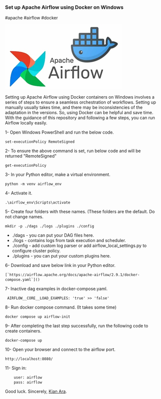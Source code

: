 ### Set up Apache Airflow using Docker on Windows

#apache #airflow #docker

![1718041448475](image/README/1718041448475.png)

Setting up Apache Airflow using Docker containers on Windows involves a series of steps to ensure a seamless orchestration of workflows. Setting up manually usually takes time, and there may be inconsistencies of the adaptation in the versions. So, using Docker can be helpful and save time. With the guidance of this repository and following a few steps, you can run Airflow locally easily.

1- Open Windows PowerShell and run the below code.

```
set-executionPolicy RemoteSigned
```

2- To ensure the above command is set, run below code and will be returned "RemoteSigned"

```
get-executionPolicy
```

3- In your Python editor,  make a virtual environment.

```
python -m venv airflow_env
```

4- Activate it.

```
.\airflow_env\Scripts\activate
```

5- Create four folders with these names. (These folders are the default. Do not change names.

```
mkdir -p ./dags ./logs ./plugins ./config
```

* ./dags - you can put your DAG files here.
* ./logs - contains logs from task execution and scheduler.
* ./config - add custom log parser or add airflow_local_settings.py to configure cluster policy.
* ./plugins - you can put your custom plugins here.

6- Download and save below link in your Python editor.


    [`https://airflow.apache.org/docs/apache-airflow/2.9.1/docker-compose.yaml`]()

7- Inactive dag examples in docker-compose.yaml.

```
 AIRFLOW__CORE__LOAD_EXAMPLES: 'true' >> 'false'
```

8- Run docker compose command. (It takes some time)

```
docker compose up airflow-init
```

9- After completing the last step successfully, run the following code to create containers.

```
docker-compose up
```

10- Open your browser and connect to the airflow port.

```
http://localhost:8080/
```

11- Sign in:

```
    user: airflow
    pass: airflow
```

Good luck.
Sincerely, [Kian Ara](https://www.linkedin.com/in/hossein-kian-ara/ "Linkdin").
